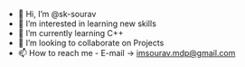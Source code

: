 - 👋 Hi, I’m @sk-sourav
- 👀 I’m interested in learning new skills
- 🌱 I’m currently learning C++
- 💞️ I’m looking to collaborate on Projects
- 📫 How to reach me - E-mail -> imsourav.mdp@gmail.com

<!---
sk-sourav/sk-sourav is a ✨ special ✨ repository because its `README.md` (this file) appears on your GitHub profile.
You can click the Preview link to take a look at your changes.
--->
